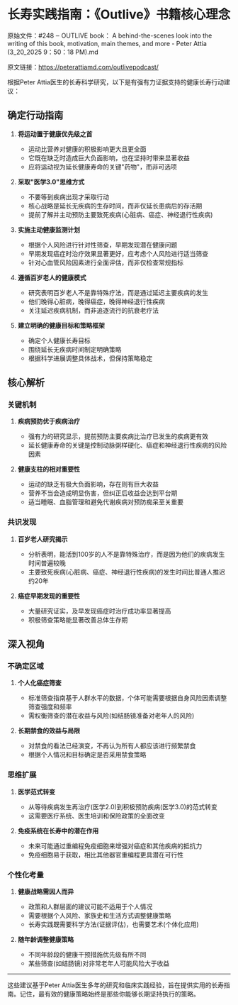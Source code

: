 # 长寿实践指南：《Outlive》书籍核心理念

原始文件：#248 ‒ OUTLIVE book： A behind-the-scenes look into the writing of this book, motivation, main themes, and more - Peter Attia (3_20_2025 9：50：18 PM).md

原文链接：https://peterattiamd.com/outlivepodcast/

根据Peter Attia医生的长寿科学研究，以下是有强有力证据支持的健康长寿行动建议：

## 确定行动指南

1. **将运动置于健康优先级之首**
   - 运动比营养对健康的积极影响更大且更全面
   - 它既在缺乏时造成巨大负面影响，也在坚持时带来显著收益
   - 应将运动视为延长健康寿命的关键"药物"，而非可选项

2. **采取"医学3.0"思维方式**
   - 不要等到疾病出现才采取行动
   - 核心战略是延长无疾病的生存时间，而非仅延长患病后的存活期
   - 提前了解并主动预防主要致死疾病(心脏病、癌症、神经退行性疾病)

3. **实施主动健康监测计划**
   - 根据个人风险进行针对性筛查，早期发现潜在健康问题
   - 早期发现癌症时治疗效果显著更好，应考虑个人风险进行适当筛查
   - 针对心血管风险因素进行全面评估，而非仅检查常规指标

4. **遵循百岁老人的健康模式**
   - 研究表明百岁老人不是靠特殊疗法，而是通过延迟主要疾病的发生
   - 他们晚得心脏病，晚得癌症，晚得神经退行性疾病
   - 关注延迟疾病机制，而非追逐流行的抗衰老疗法

5. **建立明确的健康目标和策略框架**
   - 确定个人健康长寿目标
   - 围绕延长无疾病时间制定明确策略
   - 根据科学进展调整具体战术，但保持策略稳定

## 核心解析

### 关键机制

1. **疾病预防优于疾病治疗**
   - 强有力的研究显示，提前预防主要疾病比治疗已发生的疾病更有效
   - 延长健康寿命的关键是控制动脉粥样硬化、癌症和神经退行性疾病的风险因素

2. **健康支柱的相对重要性**
   - 运动的缺乏有极大负面影响，存在则有巨大收益
   - 营养不当会造成明显伤害，但纠正后收益会达到平台期
   - 适当睡眠、血脂管理和避免代谢疾病对预防痴呆至关重要

### 共识发现

1. **百岁老人研究揭示**
   - 分析表明，能活到100岁的人不是靠特殊治疗，而是因为他们的疾病发生时间普遍较晚
   - 主要致死疾病(心脏病、癌症、神经退行性疾病)的发生时间比普通人推迟约20年

2. **癌症早期发现的重要性**
   - 大量研究证实，及早发现癌症时治疗成功率显著提高
   - 积极筛查策略能显著改善总体生存期

## 深入视角

### 不确定区域

1. **个人化癌症筛查**
   - 标准筛查指南基于人群水平的数据，个体可能需要根据自身风险因素调整筛查强度和频率
   - 需权衡筛查的潜在收益与风险(如结肠镜准备对老年人的风险)

2. **长期禁食的效益与局限**
   - 对禁食的看法已经演变，不再认为所有人都应该进行频繁禁食
   - 根据个人情况和目标确定是否采用禁食策略

### 思维扩展

1. **医学范式转变**
   - 从等待疾病发生再治疗(医学2.0)到积极预防疾病(医学3.0)的范式转变
   - 这需要医疗系统、医生培训和保险政策的全面改变

2. **免疫系统在长寿中的潜在作用**
   - 未来可能通过重编程免疫细胞来增强对癌症和其他疾病的抵抗力
   - 免疫细胞易于获取，相比其他器官重编程更具潜在可行性

### 个性化考量

1. **健康战略需因人而异**
   - 政策和人群层面的建议可能不适用于个人情况
   - 需要根据个人风险、家族史和生活方式调整健康策略
   - 长寿实践既需要科学方法(证据评估)，也需要艺术(个体化应用)

2. **随年龄调整健康策略**
   - 不同年龄段的健康干预措施优先级有所不同
   - 某些筛查(如结肠镜)对非常老年人可能风险大于收益

---

这些建议基于Peter Attia医生多年的研究和临床实践经验，旨在提供实用的长寿指南。记住，最有效的健康策略始终是那些你能够长期坚持执行的策略。